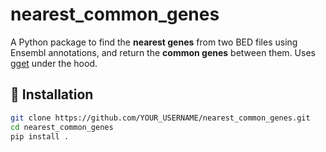 # nearest_common_genes

A Python package to find the **nearest genes** from two BED files using Ensembl annotations, and return the **common genes** between them. Uses [gget](https://github.com/pachterlab/gget) under the hood.

## 🧪 Installation

```bash
git clone https://github.com/YOUR_USERNAME/nearest_common_genes.git
cd nearest_common_genes
pip install .
